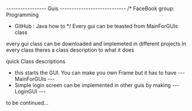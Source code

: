 -----------------     Guis   ----------------------------
/* FaceBook group: Programming
 * GitHub : Java how to 
 */
Every gui can be teasted from MainForGUIs class

every gui class can be downloaded and implemeted in different projects
In every class theres a class description to what it does

quick Class descriptions

* this starts the GUI. You can make you own Frame but it has to have ---MainForGUIs ---
* Simple login screen can be implemented in other guis by making ---LoginGUI ---


to be continued...

